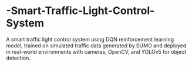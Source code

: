 # -Smart-Traffic-Light-Control-System
A smart traffic light control system using DQN reinforcement learning model, trained on simulated traffic data generated by SUMO and deployed in real-world environments with cameras, OpenCV, and YOLOv5 for object detection.
